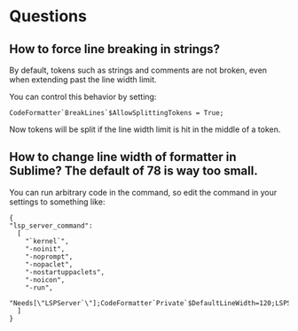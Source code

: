 # Questions

## How to force line breaking in strings?

By default, tokens such as strings and comments are not broken, even when extending past the line width limit.

You can control this behavior by setting:
```
CodeFormatter`BreakLines`$AllowSplittingTokens = True;
```

Now tokens will be split if the line width limit is hit in the middle of a token.






## How to change line width of formatter in Sublime? The default of 78 is way too small.

You can run arbitrary code in the command, so edit the command in your settings to something like:

```
{
"lsp_server_command":
  [
    "`kernel`",
    "-noinit",
    "-noprompt",
    "-nopaclet",
    "-nostartuppaclets",
    "-noicon",
    "-run",
    "Needs[\"LSPServer`\"];CodeFormatter`Private`$DefaultLineWidth=120;LSPServer`StartServer[]"
  ]
}
```
